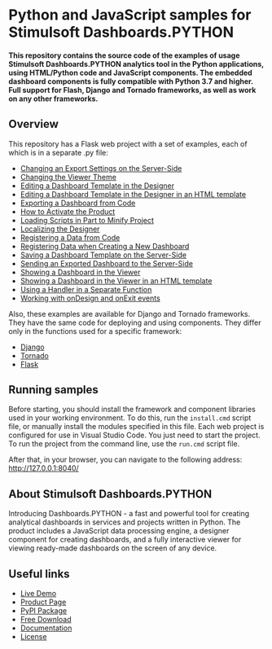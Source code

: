 # Python and JavaScript samples for Stimulsoft Dashboards.PYTHON

#### This repository contains the source code of the examples of usage Stimulsoft Dashboards.PYTHON analytics tool in the Python applications, using HTML/Python code and JavaScript components. The embedded dashboard components is fully compatible with Python 3.7 and higher. Full support for Flash, Django and Tornado frameworks, as well as work on any other frameworks.

## Overview
This repository has a Flask web project with a set of examples, each of which is in a separate .py file:
* [Changing an Export Settings on the Server-Side](https://github.com/stimulsoft/Samples-Dashboards.Python/blob/main/Flask/views/Changing_an_Export_Settings_on_the_Server_Side.py)
* [Changing the Viewer Theme](https://github.com/stimulsoft/Samples-Dashboards.Python/blob/main/Flask/views/Changing_the_Viewer_Theme.py)
* [Editing a Dashboard Template in the Designer](https://github.com/stimulsoft/Samples-Dashboards.Python/blob/main/Flask/views/Editing_a_Dashboard_Template_in_the_Designer.py)
* [Editing a Dashboard Template in the Designer in an HTML template](https://github.com/stimulsoft/Samples-Dashboards.Python/blob/main/Flask/views/Editing_a_Dashboard_Template_in_the_Designer_in_an_HTML_template.py)
* [Exporting a Dashboard from Code](https://github.com/stimulsoft/Samples-Dashboards.Python/blob/main/Flask/views/Exporting_a_Dashboard_from_Code.py)
* [How to Activate the Product](https://github.com/stimulsoft/Samples-Dashboards.Python/blob/main/Flask/views/How_to_Activate_the_Product.py)
* [Loading Scripts in Part to Minify Project](https://github.com/stimulsoft/Samples-Dashboards.Python/blob/main/Flask/views/Loading_Scripts_in_Part_to_Minify_Project.py)
* [Localizing the Designer](https://github.com/stimulsoft/Samples-Dashboards.Python/blob/main/Flask/views/Localizing_the_Designer.py)
* [Registering a Data from Code](https://github.com/stimulsoft/Samples-Dashboards.Python/blob/main/Flask/views/Registering_a_Data_from_Code.py)
* [Registering Data when Creating a New Dashboard](https://github.com/stimulsoft/Samples-Dashboards.Python/blob/main/Flask/views/Registering_Data_when_Creating_a_New_Dashboard.py)
* [Saving a Dashboard Template on the Server-Side](https://github.com/stimulsoft/Samples-Dashboards.Python/blob/main/Flask/views/Saving_a_Dashboard_Template_on_the_Server_Side.py)
* [Sending an Exported Dashboard to the Server-Side](https://github.com/stimulsoft/Samples-Dashboards.Python/blob/main/Flask/views/Sending_an_Exported_Dashboard_to_the_Server_Side.py)
* [Showing a Dashboard in the Viewer](https://github.com/stimulsoft/Samples-Dashboards.Python/blob/main/Flask/views/Showing_a_Dashboard_in_the_Viewer.py)
* [Showing a Dashboard in the Viewer in an HTML template](https://github.com/stimulsoft/Samples-Dashboards.Python/blob/main/Flask/views/Showing_a_Dashboard_in_the_Viewer_in_an_HTML_template.py)
* [Using a Handler in a Separate Function](https://github.com/stimulsoft/Samples-Dashboards.Python/blob/main/Flask/views/Using_a_Handler_in_a_Separate_Function.py)
* [Working with onDesign and onExit events](https://github.com/stimulsoft/Samples-Dashboards.Python/blob/main/Flask/views/Working_with_onDesign_and_onExit_events.py)

Also, these examples are available for Django and Tornado frameworks. They have the same code for deploying and using components. They differ only in the functions used for a specific framework:

* [Django](https://github.com/stimulsoft/Samples-Dashboards.Python/tree/main/Django)
* [Tornado](https://github.com/stimulsoft/Samples-Dashboards.Python/tree/main/Tornado)
* [Flask](https://github.com/stimulsoft/Samples-Dashboards.Python/tree/main/Flask)


## Running samples
Before starting, you should install the framework and component libraries used in your working environment. To do this, run the `install.cmd` script file, or manually install the modules specified in this file. Each web project is configured for use in Visual Studio Code. You just need to start the project. To run the project from the command line, use the `run.cmd` script file.

After that, in your browser, you can navigate to the following address:  
http://127.0.0.1:8040/

## About Stimulsoft Dashboards.PYTHON
Introducing Dashboards.PYTHON - a fast and powerful tool for creating analytical dashboards in services and projects written in Python. The product includes a JavaScript data processing engine, a designer component for creating dashboards, and a fully interactive viewer for viewing ready-made dashboards on the screen of any device.

## Useful links
* [Live Demo](http://demo.stimulsoft.com/#Js)
* [Product Page](https://www.stimulsoft.com/en/products/dashboards-python)
* [PyPI Package](https://pypi.org/project/stimulsoft-dashboards)
* [Free Download](https://www.stimulsoft.com/en/downloads)
* [Documentation](https://www.stimulsoft.com/en/documentation/online/programming-manual/reports_and_dashboards_for_python.htm)
* [License](LICENSE.md)
